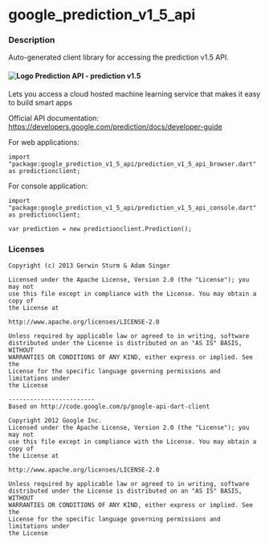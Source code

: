 # google_prediction_v1_5_api

### Description

Auto-generated client library for accessing the prediction v1.5 API.

#### ![Logo](http://www.google.com/images/icons/feature/predictionapi-16.png) Prediction API - prediction v1.5

Lets you access a cloud hosted machine learning service that makes it easy to build smart apps

Official API documentation: https://developers.google.com/prediction/docs/developer-guide

For web applications:
```
import "package:google_prediction_v1_5_api/prediction_v1_5_api_browser.dart" as predictionclient;
```

For console application:
```
import "package:google_prediction_v1_5_api/prediction_v1_5_api_console.dart" as predictionclient;
```

```
var prediction = new predictionclient.Prediction();
```

### Licenses

```
Copyright (c) 2013 Gerwin Sturm & Adam Singer

Licensed under the Apache License, Version 2.0 (the "License"); you may not
use this file except in compliance with the License. You may obtain a copy of
the License at

http://www.apache.org/licenses/LICENSE-2.0

Unless required by applicable law or agreed to in writing, software
distributed under the License is distributed on an "AS IS" BASIS, WITHOUT
WARRANTIES OR CONDITIONS OF ANY KIND, either express or implied. See the
License for the specific language governing permissions and limitations under
the License

------------------------
Based on http://code.google.com/p/google-api-dart-client

Copyright 2012 Google Inc.
Licensed under the Apache License, Version 2.0 (the "License"); you may not
use this file except in compliance with the License. You may obtain a copy of
the License at

http://www.apache.org/licenses/LICENSE-2.0

Unless required by applicable law or agreed to in writing, software
distributed under the License is distributed on an "AS IS" BASIS, WITHOUT
WARRANTIES OR CONDITIONS OF ANY KIND, either express or implied. See the
License for the specific language governing permissions and limitations under
the License

```
